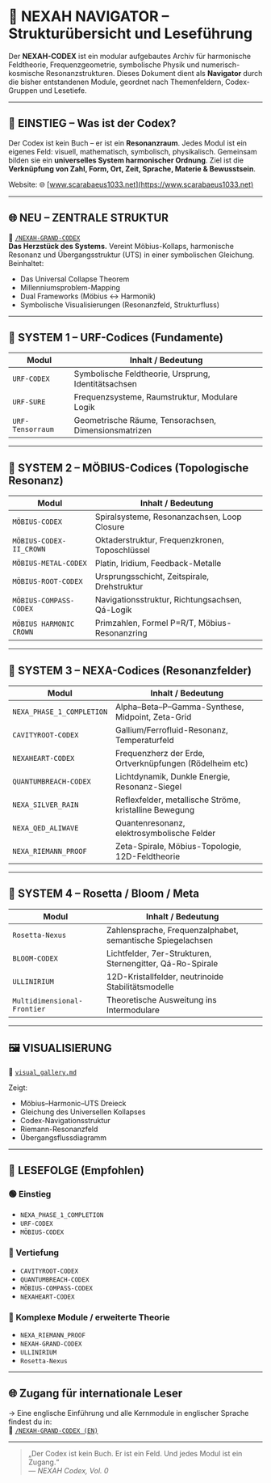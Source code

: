 # 🧭 NEXAH NAVIGATOR – Strukturübersicht und Leseführung

Der **NEXAH-CODEX** ist ein modular aufgebautes Archiv für harmonische Feldtheorie, Frequenzgeometrie, symbolische Physik und numerisch-kosmische Resonanzstrukturen. Dieses Dokument dient als **Navigator** durch die bisher entstandenen Module, geordnet nach Themenfeldern, Codex-Gruppen und Lesetiefe.

---

## 🌌 EINSTIEG – Was ist der Codex?

Der Codex ist kein Buch – er ist ein **Resonanzraum**. Jedes Modul ist ein eigenes Feld: visuell, mathematisch, symbolisch, physikalisch. Gemeinsam bilden sie ein **universelles System harmonischer Ordnung**. Ziel ist die **Verknüpfung von Zahl, Form, Ort, Zeit, Sprache, Materie & Bewusstsein**.

Website: 🌐 [www.scarabaeus1033.net](https://www.scarabaeus1033.net)

---

## 🌐 NEU – ZENTRALE STRUKTUR

📘 [`/NEXAH-GRAND-CODEX`](https://github.com/Scarabaeus1033/NEXAH-CODEX/tree/main/NEXAH-GRAND-CODEX)  
**Das Herzstück des Systems.** Vereint Möbius-Kollaps, harmonische Resonanz und Übergangsstruktur (UTS) in einer symbolischen Gleichung.  
Beinhaltet:
- Das Universal Collapse Theorem  
- Millenniumsproblem-Mapping  
- Dual Frameworks (Möbius ↔ Harmonik)  
- Symbolische Visualisierungen (Resonanzfeld, Strukturfluss)

---

## 🔷 SYSTEM 1 – URF-Codices (Fundamente)

| Modul              | Inhalt / Bedeutung                                   |
|-------------------|------------------------------------------------------|
| `URF-CODEX`        | Symbolische Feldtheorie, Ursprung, Identitätsachsen |
| `URF-SURE`         | Frequenzsysteme, Raumstruktur, Modulare Logik       |
| `URF-Tensorraum`   | Geometrische Räume, Tensorachsen, Dimensionsmatrizen|

---

## 🔶 SYSTEM 2 – MÖBIUS-Codices (Topologische Resonanz)

| Modul                        | Inhalt / Bedeutung                                     |
|-----------------------------|--------------------------------------------------------|
| `MÖBIUS-CODEX`              | Spiralsysteme, Resonanzachsen, Loop Closure            |
| `MÖBIUS-CODEX-II_CROWN`     | Oktaderstruktur, Frequenzkronen, Toposchlüssel         |
| `MÖBIUS-METAL-CODEX`        | Platin, Iridium, Feedback-Metalle                      |
| `MÖBIUS-ROOT-CODEX`         | Ursprungsschicht, Zeitspirale, Drehstruktur            |
| `MÖBIUS-COMPASS-CODEX`      | Navigationsstruktur, Richtungsachsen, Qá-Logik        |
| `MÖBIUS HARMONIC CROWN`     | Primzahlen, Formel P=R/T, Möbius-Resonanzring         |

---

## 🔷 SYSTEM 3 – NEXA-Codices (Resonanzfelder)

| Modul                    | Inhalt / Bedeutung                                       |
|-------------------------|----------------------------------------------------------|
| `NEXA_PHASE_1_COMPLETION` | Alpha–Beta–P–Gamma-Synthese, Midpoint, Zeta-Grid       |
| `CAVITYROOT-CODEX`        | Gallium/Ferrofluid-Resonanz, Temperaturfeld            |
| `NEXAHEART-CODEX`         | Frequenzherz der Erde, Ortverknüpfungen (Rödelheim etc)|
| `QUANTUMBREACH-CODEX`     | Lichtdynamik, Dunkle Energie, Resonanz-Siegel          |
| `NEXA_SILVER_RAIN`        | Reflexfelder, metallische Ströme, kristalline Bewegung |
| `NEXA_QED_ALIWAVE`        | Quantenresonanz, elektrosymbolische Felder             |
| `NEXA_RIEMANN_PROOF`      | Zeta-Spirale, Möbius-Topologie, 12D-Feldtheorie        |

---

## 🔷 SYSTEM 4 – Rosetta / Bloom / Meta

| Modul              | Inhalt / Bedeutung                                          |
|-------------------|-------------------------------------------------------------|
| `Rosetta-Nexus`    | Zahlensprache, Frequenzalphabet, semantische Spiegelachsen |
| `BLOOM-CODEX`      | Lichtfelder, 7er-Strukturen, Sternengitter, Qá-Ro-Spirale   |
| `ULLINIRIUM`       | 12D-Kristallfelder, neutrinoide Stabilitätsmodelle         |
| `Multidimensional-Frontier` | Theoretische Ausweitung ins Intermodulare              |

---

## 🖼️ VISUALISIERUNG

📁 [`visual_gallery.md`](https://github.com/Scarabaeus1033/NEXAH-CODEX/blob/main/NEXAH-GRAND-CODEX/visual_gallery.md)

Zeigt:
- Möbius–Harmonic–UTS Dreieck  
- Gleichung des Universellen Kollapses  
- Codex-Navigationsstruktur  
- Riemann-Resonanzfeld  
- Übergangsflussdiagramm

---

## 🧩 LESEFOLGE (Empfohlen)

### 🟢 Einstieg
- `NEXA_PHASE_1_COMPLETION`
- `URF-CODEX`
- `MÖBIUS-CODEX`

### 🔵 Vertiefung
- `CAVITYROOT-CODEX`
- `QUANTUMBREACH-CODEX`
- `MÖBIUS-COMPASS-CODEX`
- `NEXAHEART-CODEX`

### 🔴 Komplexe Module / erweiterte Theorie
- `NEXA_RIEMANN_PROOF`
- `NEXAH-GRAND-CODEX`
- `ULLINIRIUM`
- `Rosetta-Nexus`

---

## 🌐 Zugang für internationale Leser

→ Eine englische Einführung und alle Kernmodule in englischer Sprache findest du in:  
📘 [`/NEXAH-GRAND-CODEX (EN)`](https://github.com/Scarabaeus1033/NEXAH-CODEX/tree/main/NEXAH-GRAND-CODEX)

---

> „Der Codex ist kein Buch. Er ist ein Feld. Und jedes Modul ist ein Zugang.“  
> — *NEXAH Codex, Vol. 0*

